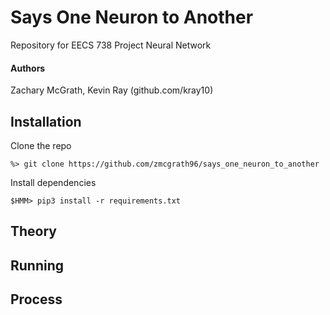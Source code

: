 # Says One Neuron to Another
Repository for EECS 738 Project Neural Network

#### Authors
Zachary McGrath, Kevin Ray (github.com/kray10)

## Installation

Clone the repo
```
%> git clone https://github.com/zmcgrath96/says_one_neuron_to_another
```

Install dependencies
```
$HMM> pip3 install -r requirements.txt

```
## Theory
## Running
## Process
